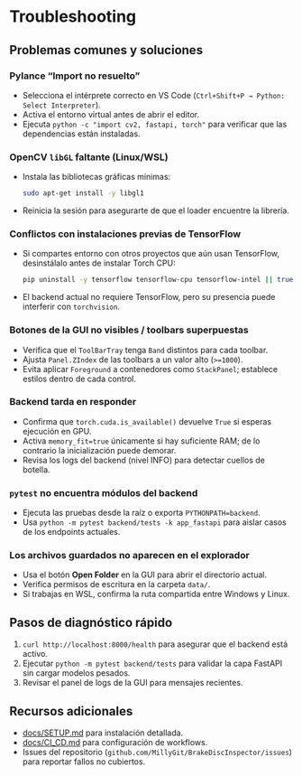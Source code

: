 # Troubleshooting

## Problemas comunes y soluciones

### Pylance “Import no resuelto”
- Selecciona el intérprete correcto en VS Code (`Ctrl+Shift+P → Python: Select Interpreter`).
- Activa el entorno virtual antes de abrir el editor.
- Ejecuta `python -c "import cv2, fastapi, torch"` para verificar que las dependencias están instaladas.

### OpenCV `libGL` faltante (Linux/WSL)
- Instala las bibliotecas gráficas mínimas:
  ```bash
  sudo apt-get install -y libgl1
  ```
- Reinicia la sesión para asegurarte de que el loader encuentre la librería.

### Conflictos con instalaciones previas de TensorFlow
- Si compartes entorno con otros proyectos que aún usan TensorFlow, desinstálalo antes de instalar Torch CPU:
  ```bash
  pip uninstall -y tensorflow tensorflow-cpu tensorflow-intel || true
  ```
- El backend actual no requiere TensorFlow, pero su presencia puede interferir con `torchvision`.

### Botones de la GUI no visibles / toolbars superpuestas
- Verifica que el `ToolBarTray` tenga `Band` distintos para cada toolbar.
- Ajusta `Panel.ZIndex` de las toolbars a un valor alto (`>=1000`).
- Evita aplicar `Foreground` a contenedores como `StackPanel`; establece estilos dentro de cada control.

### Backend tarda en responder
- Confirma que `torch.cuda.is_available()` devuelve `True` si esperas ejecución en GPU.
- Activa `memory_fit=true` únicamente si hay suficiente RAM; de lo contrario la inicialización puede demorar.
- Revisa los logs del backend (nivel INFO) para detectar cuellos de botella.

### `pytest` no encuentra módulos del backend
- Ejecuta las pruebas desde la raíz o exporta `PYTHONPATH=backend`.
- Usa `python -m pytest backend/tests -k app_fastapi` para aislar casos de los endpoints actuales.

### Los archivos guardados no aparecen en el explorador
- Usa el botón **Open Folder** en la GUI para abrir el directorio actual.
- Verifica permisos de escritura en la carpeta `data/`.
- Si trabajas en WSL, confirma la ruta compartida entre Windows y Linux.

## Pasos de diagnóstico rápido
1. `curl http://localhost:8000/health` para asegurar que el backend está activo.
2. Ejecutar `python -m pytest backend/tests` para validar la capa FastAPI sin cargar modelos pesados.
3. Revisar el panel de logs de la GUI para mensajes recientes.

## Recursos adicionales
- [docs/SETUP.md](SETUP.md) para instalación detallada.
- [docs/CI_CD.md](CI_CD.md) para configuración de workflows.
- Issues del repositorio (`github.com/MillyGit/BrakeDiscInspector/issues`) para reportar fallos no cubiertos.
